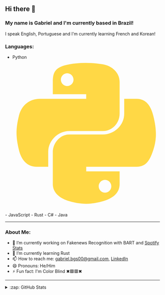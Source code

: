 ## Hi there 👋

### My name is Gabriel and I'm currently based in Brazil!

I speak English, Portuguese and I'm currently learning French and Korean!

### Languages:
- Python <svg viewBox="0 0 128 128">
<path fill="#FFD845" d="M49.33 62h29.159C86.606 62 93 55.132 93 46.981V19.183c0-7.912-6.632-13.856-14.555-15.176-5.014-.835-10.195-1.215-15.187-1.191-4.99.023-9.612.448-13.805 1.191C37.098 6.188 35 10.758 35 19.183V30h29v4H23.776c-8.484 0-15.914 5.108-18.237 14.811-2.681 11.12-2.8 17.919 0 29.53C7.614 86.983 12.569 93 21.054 93H31V79.952C31 70.315 39.428 62 49.33 62zm-1.838-39.11c-3.026 0-5.478-2.479-5.478-5.545 0-3.079 2.451-5.581 5.478-5.581 3.015 0 5.479 2.502 5.479 5.581-.001 3.066-2.465 5.545-5.479 5.545zm74.789 25.921C120.183 40.363 116.178 34 107.682 34H97v12.981C97 57.031 88.206 65 78.489 65H49.33C41.342 65 35 72.326 35 80.326v27.8c0 7.91 6.745 12.564 14.462 14.834 9.242 2.717 17.994 3.208 29.051 0C85.862 120.831 93 116.549 93 108.126V97H64v-4h43.682c8.484 0 11.647-5.776 14.599-14.66 3.047-9.145 2.916-17.799 0-29.529zm-41.955 55.606c3.027 0 5.479 2.479 5.479 5.547 0 3.076-2.451 5.579-5.479 5.579-3.015 0-5.478-2.502-5.478-5.579 0-3.068 2.463-5.547 5.478-5.547z"></path>
</svg>
- JavaScript
- Rust
- C#
- Java

---

### About Me:
- 🔭 I’m currently working on Fakenews Recognition with BART and [Spotify Stats](https://github.com/GabrielBG0/Spotify-Stats.js)
- 🌱 I’m currently learning Rust
- 📫 How to reach me: <gabriel.bgs00@gmail.com>, [LinkedIn](https://www.linkedin.com/in/gabrielbgutierrez/)
- 😄 Pronouns: He/Him
- ⚡ Fun fact: I'm Color Blind ✖🟩🟥✖

---

<details>
  </br>
  <summary>:zap: GitHub Stats</summary>

  ![Gabriel's GitHub stats](https://github-readme-stats.vercel.app/api?username=GabrielBG0&theme=tokyonight&show_icons=true&count_private=true)

</details>
